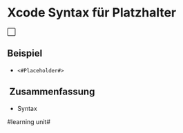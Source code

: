 # Xcode Syntax für Platzhalter
⬜️

## Beispiel 

- `<#Placeholder#>`

##  Zusammenfassung
- Syntax

#learning unit#